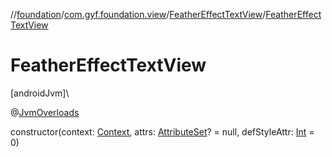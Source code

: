 //[foundation](../../../index.md)/[com.gyf.foundation.view](../index.md)/[FeatherEffectTextView](index.md)/[FeatherEffectTextView](-feather-effect-text-view.md)

# FeatherEffectTextView

[androidJvm]\

@[JvmOverloads](https://kotlinlang.org/api/core/kotlin-stdlib/kotlin.jvm/-jvm-overloads/index.html)

constructor(context: [Context](https://developer.android.com/reference/kotlin/android/content/Context.html), attrs: [AttributeSet](https://developer.android.com/reference/kotlin/android/util/AttributeSet.html)? = null, defStyleAttr: [Int](https://kotlinlang.org/api/core/kotlin-stdlib/kotlin/-int/index.html) = 0)